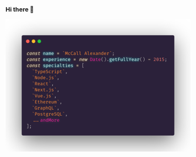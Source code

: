 ### Hi there 👋
<div style="text-align:center; width: 100%;" >
  <img src="carbon-github-profile-readme-1.png">
</div>
<!--
**mccallofthewild/mccallofthewild** is a ✨ _special_ ✨ repository because its `README.md` (this file) appears on your GitHub profile.

Here are some ideas to get you started:

- 🔭 I’m currently working on ...
- 🌱 I’m currently learning ...
- 👯 I’m looking to collaborate on ...
- 🤔 I’m looking for help with ...
- 💬 Ask me about ...
- 📫 How to reach me: ...
- 😄 Pronouns: ...
- ⚡ Fun fact: ...
-->
